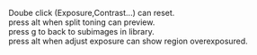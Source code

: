 Doube click (Exposure,Contrast...) can reset.  
press alt when split toning can preview.  
press g to back to subimages in library.  
press alt when adjust exposure can show region overexposured.  
